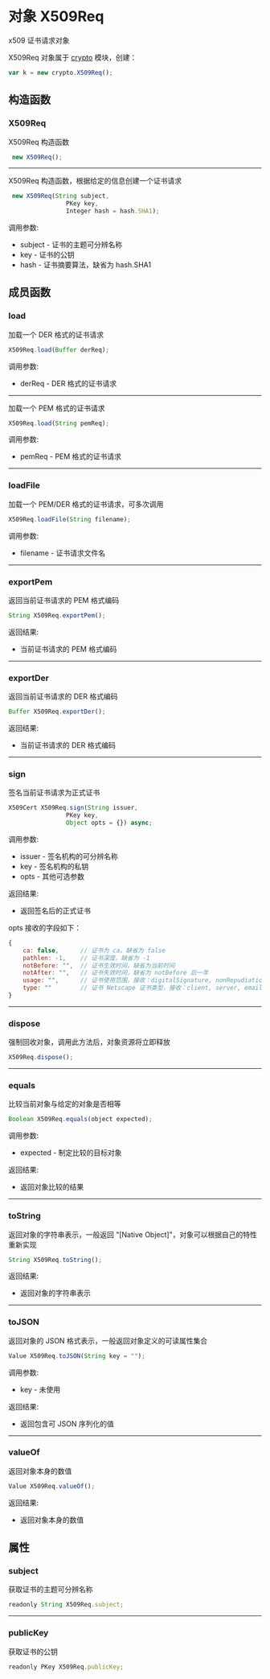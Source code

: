 # 对象 X509Req
x509 证书请求对象

X509Req 对象属于 [crypto](../../module/ifs/crypto.md) 模块，创建：
```JavaScript
var k = new crypto.X509Req();
```
## 构造函数
        
### X509Req
X509Req 构造函数
```JavaScript
 new X509Req();
```

--------------------------
X509Req 构造函数，根据给定的信息创建一个证书请求
```JavaScript
 new X509Req(String subject,
                PKey key,
                Integer hash = hash.SHA1);
```

调用参数:
* subject - 证书的主题可分辨名称
* key - 证书的公钥
* hash - 证书摘要算法，缺省为 hash.SHA1

## 成员函数
        
### load
加载一个 DER 格式的证书请求
```JavaScript
X509Req.load(Buffer derReq);
```

调用参数:
* derReq - DER 格式的证书请求

--------------------------
加载一个 PEM 格式的证书请求
```JavaScript
X509Req.load(String pemReq);
```

调用参数:
* pemReq - PEM 格式的证书请求

--------------------------
### loadFile
加载一个 PEM/DER 格式的证书请求，可多次调用
```JavaScript
X509Req.loadFile(String filename);
```

调用参数:
* filename - 证书请求文件名

--------------------------
### exportPem
返回当前证书请求的 PEM 格式编码
```JavaScript
String X509Req.exportPem();
```

返回结果:
* 当前证书请求的 PEM 格式编码

--------------------------
### exportDer
返回当前证书请求的 DER 格式编码
```JavaScript
Buffer X509Req.exportDer();
```

返回结果:
* 当前证书请求的 DER 格式编码

--------------------------
### sign
签名当前证书请求为正式证书
```JavaScript
X509Cert X509Req.sign(String issuer,
                PKey key,
                Object opts = {}) async;
```

调用参数:
* issuer - 签名机构的可分辨名称
* key - 签名机构的私钥
* opts - 其他可选参数

返回结果:
* 返回签名后的正式证书

opts 接收的字段如下：
```JavaScript
{
    ca: false,      // 证书为 ca，缺省为 false
    pathlen: -1,    // 证书深度，缺省为 -1
    notBefore: "",  // 证书生效时间，缺省为当前时间
    notAfter: "",   // 证书失效时间，缺省为 notBefore 后一年
    usage: "",      // 证书使用范围，接收：digitalSignature, nonRepudiation, keyEncipherment, dataEncipherment, keyAgreement, keyCertSign, cRLSign
    type: ""        // 证书 Netscape 证书类型，接收：client, server, email, objsign, reserved, sslCA, emailCA, objCA
}
```

--------------------------
### dispose
强制回收对象，调用此方法后，对象资源将立即释放
```JavaScript
X509Req.dispose();
```

--------------------------
### equals
比较当前对象与给定的对象是否相等
```JavaScript
Boolean X509Req.equals(object expected);
```

调用参数:
* expected - 制定比较的目标对象

返回结果:
* 返回对象比较的结果

--------------------------
### toString
返回对象的字符串表示，一般返回 "[Native Object]"，对象可以根据自己的特性重新实现
```JavaScript
String X509Req.toString();
```

返回结果:
* 返回对象的字符串表示

--------------------------
### toJSON
返回对象的 JSON 格式表示，一般返回对象定义的可读属性集合
```JavaScript
Value X509Req.toJSON(String key = "");
```

调用参数:
* key - 未使用

返回结果:
* 返回包含可 JSON 序列化的值

--------------------------
### valueOf
返回对象本身的数值
```JavaScript
Value X509Req.valueOf();
```

返回结果:
* 返回对象本身的数值

## 属性
        
### subject
获取证书的主题可分辨名称
```JavaScript
readonly String X509Req.subject;
```

--------------------------
### publicKey
获取证书的公钥
```JavaScript
readonly PKey X509Req.publicKey;
```


